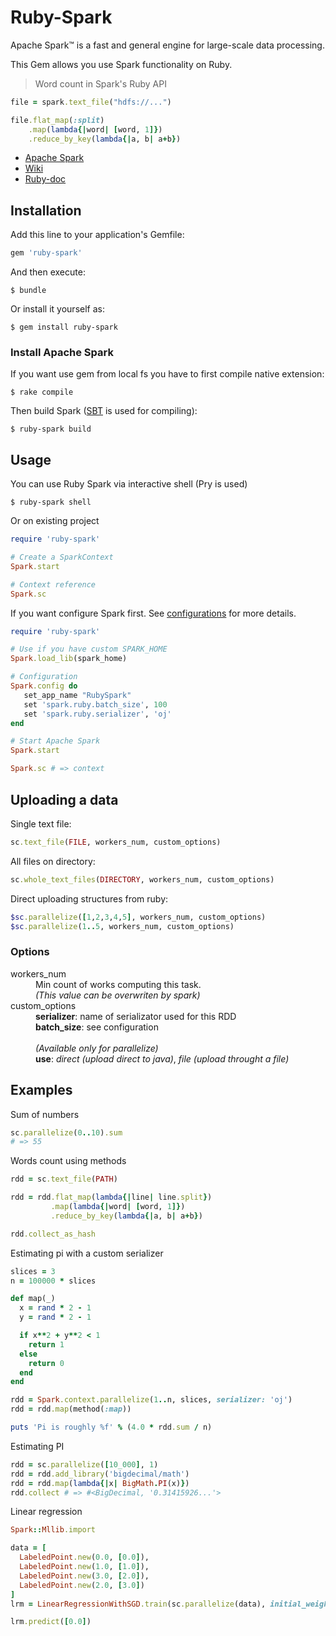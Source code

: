 # Ruby-Spark

Apache Spark™ is a fast and general engine for large-scale data processing.

This Gem allows you use Spark functionality on Ruby.

> Word count in Spark's Ruby API

```ruby
file = spark.text_file("hdfs://...")

file.flat_map(:split)
    .map(lambda{|word| [word, 1]})
    .reduce_by_key(lambda{|a, b| a+b})
```

- [Apache Spark](http://spark.apache.org)
- [Wiki](https://github.com/ondra-m/ruby-spark/wiki)
- [Ruby-doc](http://www.rubydoc.info/github/ondra-m/ruby-spark)

## Installation

Add this line to your application's Gemfile:

```ruby
gem 'ruby-spark'
```

And then execute:

```
$ bundle
```

Or install it yourself as:

```
$ gem install ruby-spark
```

### Install Apache Spark

If you want use gem from local fs you have to first compile native extension:

```
$ rake compile
```
Then build Spark ([SBT](ext/spark/build.sbt) is used for compiling):
```
$ ruby-spark build
```

## Usage

You can use Ruby Spark via interactive shell (Pry is used)

```
$ ruby-spark shell
```

Or on existing project

```ruby
require 'ruby-spark'

# Create a SparkContext
Spark.start

# Context reference
Spark.sc
```

If you want configure Spark first. See [configurations](https://github.com/ondra-m/ruby-spark/wiki/Configuration) for more details.

```ruby
require 'ruby-spark'

# Use if you have custom SPARK_HOME
Spark.load_lib(spark_home)

# Configuration
Spark.config do
   set_app_name "RubySpark"
   set 'spark.ruby.batch_size', 100
   set 'spark.ruby.serializer', 'oj'
end

# Start Apache Spark
Spark.start

Spark.sc # => context
```

## Uploading a data

Single text file:

```ruby
sc.text_file(FILE, workers_num, custom_options)
```

All files on directory:

```ruby
sc.whole_text_files(DIRECTORY, workers_num, custom_options)
```

Direct uploading structures from ruby:

```ruby
$sc.parallelize([1,2,3,4,5], workers_num, custom_options)
$sc.parallelize(1..5, workers_num, custom_options)
```

### Options

<dl>
  <dt>workers_num</dt>
  <dd>
    Min count of works computing this task.<br>
    <i>(This value can be overwriten by spark)</i>
  </dd>

  <dt>custom_options</dt>
  <dd>
    <b>serializer</b>: name of serializator used for this RDD<br>
    <b>batch_size</b>: see configuration<br>
    <br>
    <i>(Available only for parallelize)</i><br>
    <b>use</b>: <i>direct (upload direct to java)</i>, <i>file (upload throught a file)</i>
  </dd>
</dl>


## Examples

Sum of numbers

```ruby
sc.parallelize(0..10).sum
# => 55
```

Words count using methods

```ruby
rdd = sc.text_file(PATH)

rdd = rdd.flat_map(lambda{|line| line.split})
         .map(lambda{|word| [word, 1]})
         .reduce_by_key(lambda{|a, b| a+b})

rdd.collect_as_hash
```

Estimating pi with a custom serializer

```ruby
slices = 3
n = 100000 * slices

def map(_)
  x = rand * 2 - 1
  y = rand * 2 - 1

  if x**2 + y**2 < 1
    return 1
  else
    return 0
  end
end

rdd = Spark.context.parallelize(1..n, slices, serializer: 'oj')
rdd = rdd.map(method(:map))

puts 'Pi is roughly %f' % (4.0 * rdd.sum / n)
```

Estimating PI

```ruby
rdd = sc.parallelize([10_000], 1)
rdd = rdd.add_library('bigdecimal/math')
rdd = rdd.map(lambda{|x| BigMath.PI(x)})
rdd.collect # => #<BigDecimal, '0.31415926...'>
```

Linear regression

```ruby
Spark::Mllib.import

data = [
  LabeledPoint.new(0.0, [0.0]),
  LabeledPoint.new(1.0, [1.0]),
  LabeledPoint.new(3.0, [2.0]),
  LabeledPoint.new(2.0, [3.0])
]
lrm = LinearRegressionWithSGD.train(sc.parallelize(data), initial_weights: [1.0])

lrm.predict([0.0])
```
